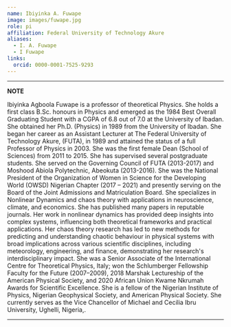 ```yaml
---
name: Ibiyinka A. Fuwape
image: images/fuwape.jpg
role: pi
affiliation: Federal University of Technology Akure
aliases:
  - I. A. Fuwape
  - I Fuwape
links:
  orcid: 0000-0001-7525-9293
---
```


---
**NOTE**

Ibiyinka Agboola Fuwape is a professor of theoretical Physics. She holds a first class B.Sc. honours in Physics and emerged as the 1984 Best Overall Graduating Student with a CGPA of 6.8 out of 7.0 at the University of Ibadan.  She obtained her Ph.D. (Physics) in 1989 from the University of Ibadan. She began her career as an Assistant Lecturer at The Federal University of Technology Akure, (FUTA), in 1989 and attained the status of a full Professor of Physics in 2003. She was the first female Dean (School of Sciences) from 2011 to 2015. She has supervised several postgraduate students. She served on the Governing Council of FUTA (2013-2017) and Moshood Abiola Polytechnic, Abeokuta (2013-2016). She was the National President of the Organization of Women in Science for the Developing World (OWSD) Nigerian Chapter (2017 – 2021) and presently serving on the Board of the Joint Admissions and Matriculation Board. She specializes in Nonlinear Dynamics and chaos theory with applications in neuroscience, climate, and economics. She has published many papers in reputable journals. Her work in nonlinear dynamics has provided deep insights into complex systems, influencing both theoretical frameworks and practical applications. Her chaos theory research has led to new methods for predicting and understanding chaotic behaviour in physical systems with broad implications across various scientific disciplines, including meteorology, engineering, and finance, demonstrating her research's interdisciplinary impact. She was a Senior Associate of the International Centre for Theoretical Physics, Italy; won the Schlumberger Fellowship Faculty for the Future (2007–2009), 2018 Marshak Lectureship of the American Physical Society, and 2020 African Union Kwame Nkrumah Awards for Scientific Excellence. She is a fellow of the Nigerian Institute of Physics, Nigerian Geophysical Society, and American Physical Society. She currently serves as the Vice Chancellor of Michael and Cecilia Ibru University, Ughelli, Nigeria,.

---

